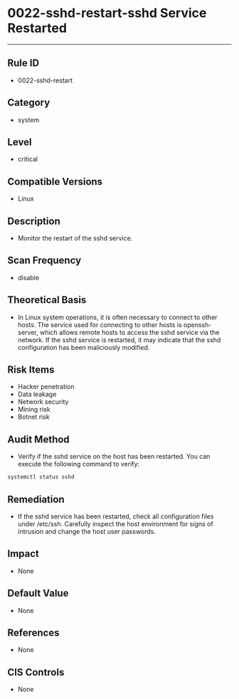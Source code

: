 # 0022-sshd-restart-sshd Service Restarted
---

## Rule ID

- 0022-sshd-restart


## Category

- system


## Level

- critical


## Compatible Versions

- Linux


## Description

- Monitor the restart of the sshd service.


## Scan Frequency

- disable

## Theoretical Basis

- In Linux system operations, it is often necessary to connect to other hosts. The service used for connecting to other hosts is openssh-server, which allows remote hosts to access the sshd service via the network. If the sshd service is restarted, it may indicate that the sshd configuration has been maliciously modified.


## Risk Items

- Hacker penetration
- Data leakage
- Network security
- Mining risk
- Botnet risk


## Audit Method

- Verify if the sshd service on the host has been restarted. You can execute the following command to verify:

```bash
systemctl status sshd
```


## Remediation

- If the sshd service has been restarted, check all configuration files under /etc/ssh. Carefully inspect the host environment for signs of intrusion and change the host user passwords.


## Impact

- None


## Default Value

- None


## References

- None


## CIS Controls

- None